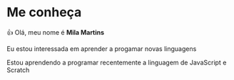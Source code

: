 # Me conheça
:+1: Olá, meu nome é **Mila Martins**

Eu estou interessada em aprender a progamar novas linguagens

Estou aprendendo a programar recentemente a linguagem de JavaScript e Scratch
